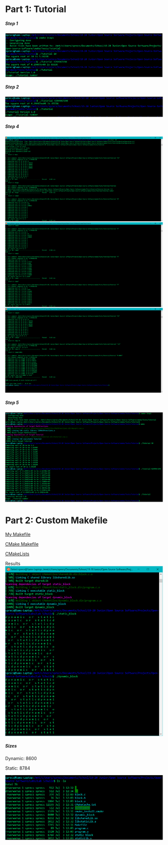 # Part 1: Tutorial

##### Step 1
![Step 1](step1.PNG)
##### Step 2
![Step 3](step3.PNG)
##### Step 4
![Step 4p1](step4Part1.PNG)
![Step 4p2](step4Part2.PNG)
![Step 4p3](step4Part3.PNG)
##### Step 5
![Step 5](step5.PNG)


# Part 2: Custom Makefile

[My Makefile](build/myMakefile)

[CMake Makefile](build/Makefile)

[CMakeLists](CMakeLists.txt)


Results
![Results](results.PNG)

##### Sizes
Dynamic: 8600

Static: 8784

![sizes](sizes.PNG)
